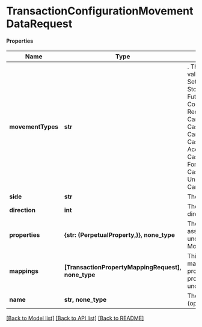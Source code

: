 # TransactionConfigurationMovementDataRequest

#### Properties
Name | Type | Description | Notes
------------ | ------------- | ------------- | -------------
**movementTypes** | **str** | . The available values are: Settlement, Traded, StockMovement, FutureCash, Commitment, Receivable, CashSettlement, CashForward, CashCommitment, CashReceivable, Accrual, CashAccrual, ForwardFx, CashFxForward, UnsettledCashTypes, Carry, CarryAsPnl | 
**side** | **str** | The movement side | 
**direction** | **int** | The movement direction | 
**properties** | **{str: (PerpetualProperty,)}, none_type** | The properties associated with the underlying Movement. | [optional] 
**mappings** | **[TransactionPropertyMappingRequest], none_type** | This allows you to map a transaction property to a property on the underlying holding. | [optional] 
**name** | **str, none_type** | The movement name (optional) | [optional] 

[[Back to Model list]](../README.md#documentation-for-models) [[Back to API list]](../README.md#documentation-for-api-endpoints) [[Back to README]](../README.md)

